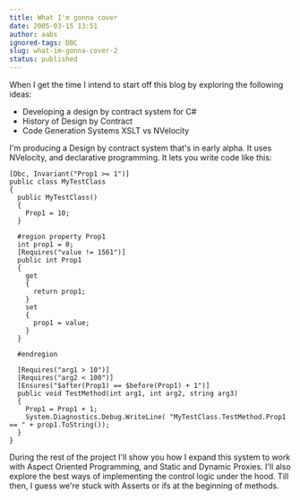 ```yaml
---
title: What I'm gonna cover
date: 2005-03-15 13:51
author: aabs
ignored-tags: DBC
slug: what-im-gonna-cover-2
status: published
---
```


When I get the time I intend to start off this blog by exploring the following ideas:

-   Developing a design by contract system for C\#
-   History of Design by Contract
-   Code Generation Systems XSLT vs NVelocity

I'm producing a Design by contract system that's in early alpha. It uses NVelocity, and declarative programming. It lets you write code like this:

    [Dbc, Invariant("Prop1 >= 1")]
    public class MyTestClass
    {
      public MyTestClass()
      {
        Prop1 = 10;
      }

      #region property Prop1
      int prop1 = 0;
      [Requires("value != 1561")]
      public int Prop1
      {
        get
        {
          return prop1;
        }
        set
        {
          prop1 = value;
        }
      }

      #endregion

      [Requires("arg1 > 10")]
      [Requires("arg2 < 100")]
      [Ensures("$after(Prop1) == $before(Prop1) + 1")]
      public void TestMethod(int arg1, int arg2, string arg3)
      {
        Prop1 = Prop1 + 1;
        System.Diagnostics.Debug.WriteLine( "MyTestClass.TestMethod.Prop1 == " + prop1.ToString());
      }
    }

During the rest of the project I'll show you how I expand this system to work with Aspect Oriented Programming, and Static and Dynamic Proxies. I'll also explore the best ways of implementing the control logic under the hood.
Till then, I guess we're stuck with Asserts or ifs at the beginning of methods.

